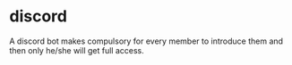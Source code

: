 # discord
A discord bot makes compulsory for every member to introduce them and then only he/she will get full access.
